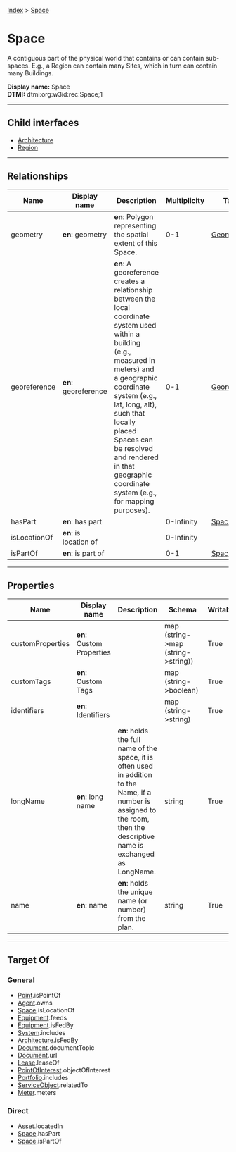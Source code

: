 [Index](../index.md) > [Space](#)
# Space

A contiguous part of the physical world that contains or can contain sub-spaces. E.g., a Region can contain many Sites, which in turn can contain many Buildings.


**Display name:** Space<br />
**DTMI:** dtmi:org:w3id:rec:Space;1

---

## Child interfaces
* [Architecture](Architecture/Architecture.md)
* [Region](Region.md)

---

## Relationships

|Name|Display name|Description|Multiplicity|Target|Properties|Writable|
|-|-|-|-|-|-|-|
|geometry|**en**: geometry|**en**: Polygon representing the spatial extent of this Space.|0-1|[Geometry](../Information/Geometry/Geometry.md)||True|
|georeference|**en**: georeference|**en**: A georeference creates a relationship between the local coordinate system used within a building (e.g., measured in meters) and a geographic coordinate system (e.g., lat, long, alt), such that locally placed Spaces can be resolved and rendered in that geographic coordinate system (e.g., for mapping purposes).|0-1|[Georeference](../Information/Georeference/Georeference.md)||True|
|hasPart|**en**: has part||0-Infinity|[Space](#)||True|
|isLocationOf|**en**: is location of||0-Infinity|||True|
|isPartOf|**en**: is part of||0-1|[Space](#)||True|

---

## Properties

|Name|Display name|Description|Schema|Writable|
|-|-|-|-|-|
|customProperties|**en**: Custom Properties||map (string->map (string->string))|True|
|customTags|**en**: Custom Tags||map (string->boolean)|True|
|identifiers|**en**: Identifiers||map (string->string)|True|
|longName|**en**: long name|**en**: holds the full name of the space, it is often used in addition to the Name, if a number is assigned to the room, then the descriptive name is exchanged as LongName.|string|True|
|name|**en**: name|**en**: holds the unique name (or number) from the plan.|string|True|

---

## Target Of
### General
* [Point](../Point/Point.md).isPointOf
* [Agent](../Agent/Agent.md).owns
* [Space](#).isLocationOf
* [Equipment](../Asset/Equipment/Equipment.md).feeds
* [Equipment](../Asset/Equipment/Equipment.md).isFedBy
* [System](../Collection/System/System.md).includes
* [Architecture](Architecture/Architecture.md).isFedBy
* [Document](../Information/Document/Document.md).documentTopic
* [Document](../Information/Document/Document.md).url
* [Lease](../Event/Lease.md).leaseOf
* [PointOfInterest](../Information/PointOfInterest.md).objectOfInterest
* [Portfolio](../Collection/Portfolio.md).includes
* [ServiceObject](../Information/ServiceObject/ServiceObject.md).relatedTo
* [Meter](../Asset/Equipment/Meter/Meter.md).meters
### Direct
* [Asset](../Asset/Asset.md).locatedIn
* [Space](#).hasPart
* [Space](#).isPartOf
